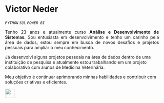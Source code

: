 # Victor Neder 
*`PYTHON`* *`SQL`* *`POWER BI`*
<p align="justify">
Tenho 23 anos e atualmente curso <strong>Análise e Desenvolvimento de Sistemas</strong>. Sou entusiasta em desenvolvimento e tenho um carinho pela área de dados, estou sempre em busca de novos desafios e projetos pessoais para ampliar o meu conhecimento.

Já desenvolvi alguns projetos pessoais na área de dados dentro de uma instituição de pesquisa e atualmente estou trabalhando em um projeto colaborativo com alunos de Medicina Veterinária.  

Meu objetivo é continuar aprimorando minhas habilidades e contribuir com soluções criativas e eficientes.  
</p>

<div align="left"> 
 <a href="https://www.linkedin.com/in/jo%C3%A3o-victor-neder-1a7737351/" target="_blank"> <img src="https://cdn.jsdelivr.net/gh/devicons/devicon@latest/icons/linkedin/linkedin-original.svg" width="30" height="30"/> </a>
